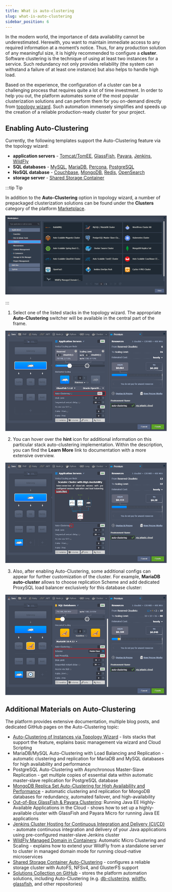 ```yaml
---
title: What is auto-clustering
slug: what-is-auto-clustering
sidebar_position: 6
---
```


In the modern world, the importance of data availability cannot be underestimated. Herewith, you want to maintain immediate access to any required information at a moment’s notice. Thus, for any production solution of any meaningful size, it is highly recommended to configure a **cluster**. Software clustering is the technique of using at least two instances for a service. Such redundancy not only provides reliability (the system can withstand a failure of at least one instance) but also helps to handle high load.

Based on the experience, the configuration of a cluster can be a challenging process that requires quite a lot of time investment. In order to help you out, the platform automates some of the most popular clusterization solutions and can perform them for you on-demand directly from [topology wizard](/docs/environment-management/setting-up-environment). Such automation immensely simplifies and speeds up the creation of a reliable production-ready cluster for your project.

## Enabling Auto-Clustering

Currently, the following templates support the Auto-Clustering feature via the topology wizard:

- **application servers** - [Tomcat/TomEE](/docs/application-setting/scaling-and-clustering/auto-clustering-of-instances#tomcattomee), [GlassFish](/docs/application-setting/scaling-and-clustering/auto-clustering-of-instances#glassfish), [Payara](/docs/application-setting/scaling-and-clustering/auto-clustering-of-instances#payara), [Jenkins](/docs/application-setting/scaling-and-clustering/auto-clustering-of-instances#jenkins), [WildFly](/docs/application-setting/scaling-and-clustering/auto-clustering-of-instances#wildfly)
- **SQL databases** - [MySQL](/docs/application-setting/scaling-and-clustering/auto-clustering-of-instances#mysql), [MariaDB](/docs/application-setting/scaling-and-clustering/auto-clustering-of-instances#mariadb), [Percona](/docs/application-setting/scaling-and-clustering/auto-clustering-of-instances#percona), [PostgreSQL](/docs/application-setting/scaling-and-clustering/auto-clustering-of-instances#postgresql)
- **NoSQL database** - [Couchbase](/docs/application-setting/scaling-and-clustering/auto-clustering-of-instances#couchbase), [MongoDB](/docs/application-setting/scaling-and-clustering/auto-clustering-of-instances#mongodb), [Redis](/docs/application-setting/scaling-and-clustering/auto-clustering-of-instances#redis), [OpenSearch](/docs/application-setting/scaling-and-clustering/auto-clustering-of-instances#opensearch)
- **storage server** - [Shared Storage Container](/docs/application-setting/scaling-and-clustering/auto-clustering-of-instances#shared-storage-container)

:::tip Tip

In addition to the **Auto-Clustering** option in topology wizard, a number of prepackaged clusterization solutions can be found under the **Clusters** category of the platform [Marketplace](/docs/deployment-tools/cloud-scripting-&-jps/marketplace).

![Locale Dropdown](./img/WhatIsAuto-Clustering/01-clusters-in-marketplace.png)

:::

1. Select one of the listed stacks in the topology wizard. The appropriate **Auto-Clustering** switcher will be available in the central part of the frame.

![Locale Dropdown](./img/WhatIsAuto-Clustering/02-stack-auto-clustering-in-topology-wizard.png)

2. You can hover over the **hint** icon for additional information on this particular stack auto-clustering implementation. Within the description, you can find the **Learn More** link to documentation with a more extensive overview.

![Locale Dropdown](./img/WhatIsAuto-Clustering/03-auto-cluster-description.png)

3. Also, after enabling Auto-Clustering, some additional configs can appear for further customization of the cluster. For example, **MariaDB auto-cluster** allows to choose replication Scheme and add dedicated ProxySQL load balancer exclusively for this database cluster:

![Locale Dropdown](./img/WhatIsAuto-Clustering/04-auto-cluster-additional-configs.png)

## Additional Materials on Auto-Clustering

The platform provides extensive documentation, multiple blog posts, and dedicated GitHub pages on the Auto-Clustering topic:

- [Auto-Clustering of Instances via Topology Wizard](/docs/application-setting/scaling-and-clustering/auto-clustering-of-instances) - lists stacks that support the feature, explains basic management via wizard and Cloud Scripting
- MariaDB/MySQL Auto-Сlustering with Load Balancing and Replication - automatic clustering and replication for MariaDB and MySQL databases for high availability and performance
- PostgreSQL Auto-Clustering with Asynchronous Master-Slave Replication - get multiple copies of essential data within automatic master-slave replication for PostgreSQL database
- [MongoDB Replica Set Auto-Сlustering for High Availability and Performance](https://cloudmydc.com/) - automatic clustering and replication for MongoDB databases for redundancy, automated failover, and high-availability
- [Out-of-Box GlassFish & Payara Clustering](https://cloudmydc.com/): Running Java EE Highly-Available Applications in the Cloud - shows how to set up a highly-available cluster with GlassFish and Payara Micro for running Java EE applications
- [Jenkins Cluster Hosting for Continuous Integration and Delivery (CI/CD)](https://cloudmydc.com/) - automate continuous integration and delivery of your Java applications using pre-configured master-slave Jenkins cluster
- [WildFly Managed Domain in Containers](https://cloudmydc.com/): Automatic Micro Clustering and Scaling - explains how to extend your WildFly from a standalone server to cluster in managed domain mode for running cloud-native microservices
- [Shared Storage Container Auto-Clustering](/docs/data-storage-container/shared-storage-container) - configures a reliable storage cluster with AutoFS, NFSv4, and GlusterFS support
- [Solutions Collection on GitHub](https://github.com/jelastic-jps) - stores the platform automation solutions, including Auto-Clustering (e.g. [db-clustering](https://github.com/jelastic-jps/db-clustering), [wildfly](https://github.com/jelastic-jps/wildfly), [glassfish](https://github.com/jelastic-jps/glassfish), and other repositories)
